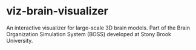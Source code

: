 # viz-brain-visualizer
An interactive visualizer for large-scale 3D brain models. Part of the Brain Organization Simulation System (BOSS) developed at Stony Brook University.
